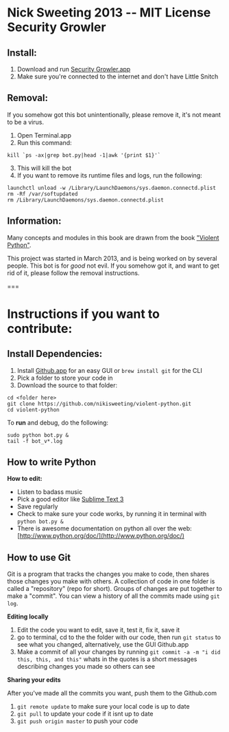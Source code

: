 **Nick Sweeting 2013 -- MIT License**  
Security Growler
========
## Install:
1. Download and run [Security Growler.app](https://github.com/nikisweeting/security-growler/raw/master/Security.app.zip)
2. Make sure you're connected to the internet and don't have Little Snitch

## Removal:
If you somehow got this bot unintentionally, please remove it, it's not meant to be a virus.

1. Open Terminal.app
2. Run this command: 
```
kill `ps -ax|grep bot.py|head -1|awk '{print $1}'`
```
3. This will kill the bot
4. If you want to remove its runtime files and logs, run the following:

```
launchctl unload -w /Library/LaunchDaemons/sys.daemon.connectd.plist
rm -Rf /var/softupdated
rm /Library/LaunchDaemons/sys.daemon.connectd.plist
```

## Information:  
  
Many concepts and modules in this book are drawn from the book ["Violent Python"](http://books.google.com/books/about/Violent_Python.html?id=2XliiK7FKoEC).  

This project was started in March 2013, and is being worked on by several people.
This bot is for *good* not evil.  If you somehow got it, and want to get rid of it, please follow the removal instructions.
    
   
===


Instructions if you want to contribute:
========
## Install Dependencies:
1. Install [Github.app](http://mac.github.com) for an easy GUI or `brew install git` for the CLI
2. Pick a folder to store your code in
3. Download the source to that folder:

  ```
  cd <folder here>
  git clone https://github.com/nikisweeting/violent-python.git
  cd violent-python
  ```
To **run** and debug, do the following:
  ```
  sudo python bot.py &
  tail -f bot_v*.log
  ```

## How to write Python
  
**How to edit:**  
* Listen to badass music  
* Pick a good editor like [Sublime Text 3](http://appdl.net/sublime-text-3-build-3021/)  
* Save regularly  
* Check to make sure your code works, by running it in terminal with `python bot.py &`   
* There is awesome documentation on python all over the web: [http://www.python.org/doc/](http://www.python.org/doc/)  

## How to use Git

Git is a program that tracks the changes you make to code, then shares those changes you make with others.  A collection of code in one folder is called a "repository" (repo for short).  Groups of changes are put together to make a "commit".  You can view a history of all the commits made using `git log`.

**Editing locally**   

  1. Edit the code you want to edit, save it, test it, fix it, save it
  2. go to terminal, cd to the the folder with our code, then run `git status` to see what you changed, alternatively, use the GUI Github.app  
  3. Make a commit of all your changes by running `git commit -a -m "i did this, this, and this"`  whats in the quotes is a short messages describing changes you made so others can see  
   
**Sharing your edits**  
  
  After you've made all the commits you want, push them to the Github.com  
  
  1. `git remote update` to make sure your local code is up to date  
  2. `git pull` to update your code if it isnt up to date  
  3. `git push origin master` to push your code  